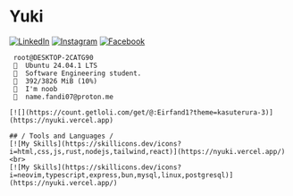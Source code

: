 # Yuki
<div align="left">
  
[![LinkedIn](https://img.shields.io/badge/LinkedIn-0077B5?style=flat&logo=linkedin&logoColor=white)](https://www.linkedin.com/in/ego-irfandi-894580272)
[![Instagram](https://img.shields.io/badge/Instagram-E4405F?style=flat&logo=instagram&logoColor=white)](https://instagram.com/wicis_literally)
[![Facebook](https://img.shields.io/badge/Facebook-1877F2?style=flat&logo=facebook&logoColor=white)](https://facebook.com/[your-username])
</div>

```
 root@DESKTOP-2CATG90
   Ubuntu 24.04.1 LTS
   Software Engineering student.
 󰍛  392/3826 MiB (10%)
 󰏔  I'm noob
 󰅶  name.fandi07@proton.me
 
[![](https://count.getloli.com/get/@:Eirfand1?theme=kasuterura-3)](https://nyuki.vercel.app)

## / Tools and Languages /
[![My Skills](https://skillicons.dev/icons?i=html,css,js,rust,nodejs,tailwind,react)](https://nyuki.vercel.app/)
<br>
[![My Skills](https://skillicons.dev/icons?i=neovim,typescript,express,bun,mysql,linux,postgresql)](https://nyuki.vercel.app/)
